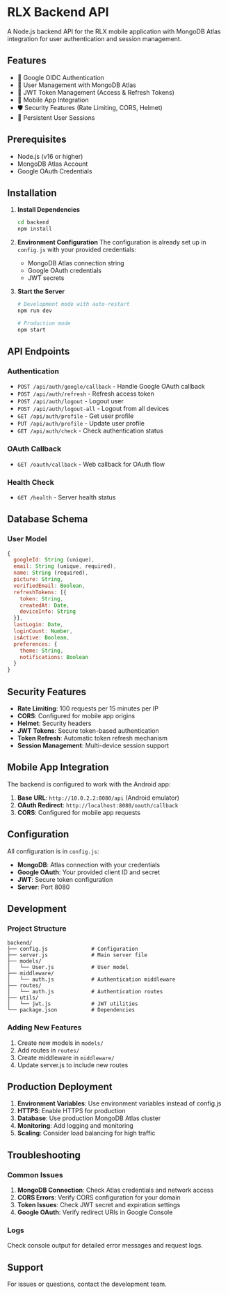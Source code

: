 # RLX Backend API

A Node.js backend API for the RLX mobile application with MongoDB Atlas integration for user authentication and session management.

## Features

- 🔐 Google OIDC Authentication
- 👤 User Management with MongoDB Atlas
- 🔄 JWT Token Management (Access & Refresh Tokens)
- 📱 Mobile App Integration
- 🛡️ Security Features (Rate Limiting, CORS, Helmet)
- 💾 Persistent User Sessions

## Prerequisites

- Node.js (v16 or higher)
- MongoDB Atlas Account
- Google OAuth Credentials

## Installation

1. **Install Dependencies**
   ```bash
   cd backend
   npm install
   ```

2. **Environment Configuration**
   The configuration is already set up in `config.js` with your provided credentials:
   - MongoDB Atlas connection string
   - Google OAuth credentials
   - JWT secrets

3. **Start the Server**
   ```bash
   # Development mode with auto-restart
   npm run dev
   
   # Production mode
   npm start
   ```

## API Endpoints

### Authentication

- `POST /api/auth/google/callback` - Handle Google OAuth callback
- `POST /api/auth/refresh` - Refresh access token
- `POST /api/auth/logout` - Logout user
- `POST /api/auth/logout-all` - Logout from all devices
- `GET /api/auth/profile` - Get user profile
- `PUT /api/auth/profile` - Update user profile
- `GET /api/auth/check` - Check authentication status

### OAuth Callback

- `GET /oauth/callback` - Web callback for OAuth flow

### Health Check

- `GET /health` - Server health status

## Database Schema

### User Model

```javascript
{
  googleId: String (unique),
  email: String (unique, required),
  name: String (required),
  picture: String,
  verifiedEmail: Boolean,
  refreshTokens: [{
    token: String,
    createdAt: Date,
    deviceInfo: String
  }],
  lastLogin: Date,
  loginCount: Number,
  isActive: Boolean,
  preferences: {
    theme: String,
    notifications: Boolean
  }
}
```

## Security Features

- **Rate Limiting**: 100 requests per 15 minutes per IP
- **CORS**: Configured for mobile app origins
- **Helmet**: Security headers
- **JWT Tokens**: Secure token-based authentication
- **Token Refresh**: Automatic token refresh mechanism
- **Session Management**: Multi-device session support

## Mobile App Integration

The backend is configured to work with the Android app:

1. **Base URL**: `http://10.0.2.2:8080/api` (Android emulator)
2. **OAuth Redirect**: `http://localhost:8080/oauth/callback`
3. **CORS**: Configured for mobile app requests

## Configuration

All configuration is in `config.js`:

- **MongoDB**: Atlas connection with your credentials
- **Google OAuth**: Your provided client ID and secret
- **JWT**: Secure token configuration
- **Server**: Port 8080

## Development

### Project Structure

```
backend/
├── config.js              # Configuration
├── server.js              # Main server file
├── models/
│   └── User.js            # User model
├── middleware/
│   └── auth.js            # Authentication middleware
├── routes/
│   └── auth.js            # Authentication routes
├── utils/
│   └── jwt.js             # JWT utilities
└── package.json           # Dependencies
```

### Adding New Features

1. Create new models in `models/`
2. Add routes in `routes/`
3. Create middleware in `middleware/`
4. Update server.js to include new routes

## Production Deployment

1. **Environment Variables**: Use environment variables instead of config.js
2. **HTTPS**: Enable HTTPS for production
3. **Database**: Use production MongoDB Atlas cluster
4. **Monitoring**: Add logging and monitoring
5. **Scaling**: Consider load balancing for high traffic

## Troubleshooting

### Common Issues

1. **MongoDB Connection**: Check Atlas credentials and network access
2. **CORS Errors**: Verify CORS configuration for your domain
3. **Token Issues**: Check JWT secret and expiration settings
4. **Google OAuth**: Verify redirect URIs in Google Console

### Logs

Check console output for detailed error messages and request logs.

## Support

For issues or questions, contact the development team.
